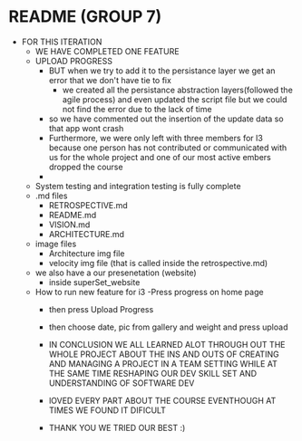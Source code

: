 # **README (GROUP 7)**

- FOR THIS ITERATION 
  - WE HAVE COMPLETED ONE FEATURE
  - UPLOAD PROGRESS 
    - BUT when we try to add it to the persistance layer we get an error that we don't have tie to fix
      - we created all the persistance abstraction layers(followed the agile process) and even updated the script file but we could not find the error due to the lack of time
    - so we have commented out the insertion of the update data so that app wont crash 
    - Furthermore, we were only left with three members for I3 because one person has not contributed or communicated with us for the whole project and one of our most active embers dropped the course 
    - 
  - System testing and integration testing is fully complete 
  - .md files 
    - RETROSPECTIVE.md
    - README.md
    - VISION.md
    - ARCHITECTURE.md 
  - image files 
    - Architecture img file 
    - velocity img file (that is called inside the retrospective.md)
  - we also have a our presenetation (website)
    - inside superSet_website
  - How to run new feature for i3
    -Press progress on home page 
    - then press Upload Progress 
    - then choose date, pic from gallery and weight and press upload 


    - IN CONCLUSION WE ALL LEARNED ALOT THROUGH OUT THE WHOLE PROJECT ABOUT THE INS AND OUTS OF CREATING AND MANAGING A PROJECT IN A TEAM SETTING 
        WHILE AT THE SAME TIME RESHAPING OUR DEV SKILL SET AND UNDERSTANDING OF SOFTWARE DEV
    - lOVED EVERY PART ABOUT THE COURSE EVENTHOUGH AT TIMES WE FOUND IT DIFICULT 
    - THANK YOU WE TRIED OUR BEST :)
